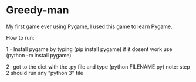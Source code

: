 # Greedy-man
My first game ever using Pygame, I used this game to learn Pygame.

How to run:

1 - Install pygame by typing (pip install pygame)
if it dosent work use (python -m install pygame)

2- got to the dict with the .py file and type (python FILENAME.py) 
note: step 2 should run any "python 3" file
